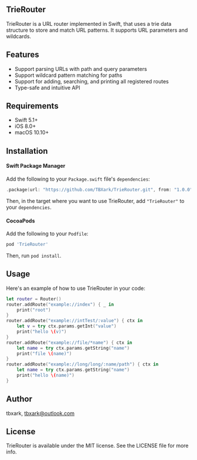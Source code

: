 ## TrieRouter

TrieRouter is a URL router implemented in Swift, that uses a trie data structure to store and match URL patterns. It supports URL parameters and wildcards.

## Features

-  Support parsing URLs with path and query parameters
-  Support wildcard pattern matching for paths
-  Support for adding, searching, and printing all registered routes
-  Type-safe and intuitive API

## Requirements

- Swift 5.1+
- iOS 8.0+
- macOS 10.10+

## Installation

#### Swift Package Manager

Add the following to your `Package.swift` file's `dependencies`:

```swift
.package(url: "https://github.com/TBXark/TrieRouter.git", from: "1.0.0")
```

Then, in the target where you want to use TrieRouter, add `"TrieRouter"` to your `dependencies`.

#### CocoaPods

Add the following to your `Podfile`:

```ruby
pod 'TrieRouter'
```

Then, run `pod install`.

## Usage

Here's an example of how to use TrieRouter in your code:

```swift
let router = Router()
router.addRoute("example://index") { _ in
    print("root")
}
router.addRoute("example://intTest/:value") { ctx in
    let v = try ctx.params.getInt("value")
    print("hello \(v)")
}
router.addRoute("example://file/*name") { ctx in
    let name = try ctx.params.getString("name")
    print("file \(name)")
}
router.addRoute("example://long/long/:name/path") { ctx in
    let name = try ctx.params.getString("name")
    print("hello \(name)")
}
```

## Author

tbxark, [tbxark@outlook.com](mailto:tbxark@outlook.com)

## License

TrieRouter is available under the MIT license. See the LICENSE file for more info.

